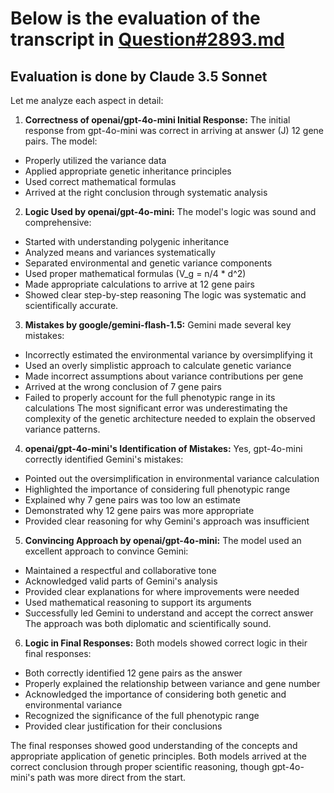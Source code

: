 # Below is the evaluation of the transcript in [Question#2893.md](../answers/biology/Question%232893.md)

## Evaluation is done by Claude 3.5 Sonnet

Let me analyze each aspect in detail:

1. **Correctness of openai/gpt-4o-mini Initial Response:**
The initial response from gpt-4o-mini was correct in arriving at answer (J) 12 gene pairs. The model:
- Properly utilized the variance data
- Applied appropriate genetic inheritance principles
- Used correct mathematical formulas
- Arrived at the right conclusion through systematic analysis

2. **Logic Used by openai/gpt-4o-mini:**
The model's logic was sound and comprehensive:
- Started with understanding polygenic inheritance
- Analyzed means and variances systematically
- Separated environmental and genetic variance components
- Used proper mathematical formulas (V_g = n/4 * d^2)
- Made appropriate calculations to arrive at 12 gene pairs
- Showed clear step-by-step reasoning
The logic was systematic and scientifically accurate.

3. **Mistakes by google/gemini-flash-1.5:**
Gemini made several key mistakes:
- Incorrectly estimated the environmental variance by oversimplifying it
- Used an overly simplistic approach to calculate genetic variance
- Made incorrect assumptions about variance contributions per gene
- Arrived at the wrong conclusion of 7 gene pairs
- Failed to properly account for the full phenotypic range in its calculations
The most significant error was underestimating the complexity of the genetic architecture needed to explain the observed variance patterns.

4. **openai/gpt-4o-mini's Identification of Mistakes:**
Yes, gpt-4o-mini correctly identified Gemini's mistakes:
- Pointed out the oversimplification in environmental variance calculation
- Highlighted the importance of considering full phenotypic range
- Explained why 7 gene pairs was too low an estimate
- Demonstrated why 12 gene pairs was more appropriate
- Provided clear reasoning for why Gemini's approach was insufficient

5. **Convincing Approach by openai/gpt-4o-mini:**
The model used an excellent approach to convince Gemini:
- Maintained a respectful and collaborative tone
- Acknowledged valid parts of Gemini's analysis
- Provided clear explanations for where improvements were needed
- Used mathematical reasoning to support its arguments
- Successfully led Gemini to understand and accept the correct answer
The approach was both diplomatic and scientifically sound.

6. **Logic in Final Responses:**
Both models showed correct logic in their final responses:
- Both correctly identified 12 gene pairs as the answer
- Properly explained the relationship between variance and gene number
- Acknowledged the importance of considering both genetic and environmental variance
- Recognized the significance of the full phenotypic range
- Provided clear justification for their conclusions

The final responses showed good understanding of the concepts and appropriate application of genetic principles. Both models arrived at the correct conclusion through proper scientific reasoning, though gpt-4o-mini's path was more direct from the start.